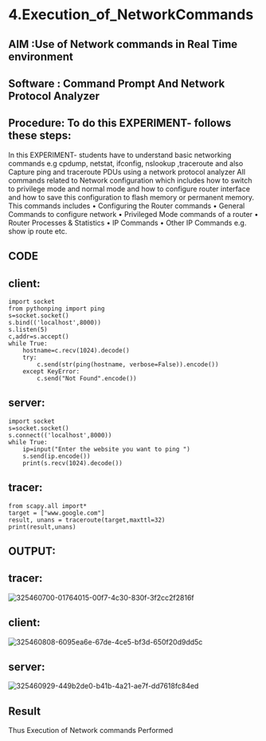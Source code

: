 # 4.Execution_of_NetworkCommands
## AIM :Use of Network commands in Real Time environment
## Software : Command Prompt And Network Protocol Analyzer
## Procedure: To do this EXPERIMENT- follows these steps:

In this EXPERIMENT- students have to understand basic networking commands e.g cpdump, netstat, ifconfig, nslookup ,traceroute and also Capture ping and traceroute PDUs using a network protocol analyzer
All commands related to Network configuration which includes how to switch to privilege mode
and normal mode and how to configure router interface and how to save this configuration to
flash memory or permanent memory.
This commands includes
• Configuring the Router commands
• General Commands to configure network
• Privileged Mode commands of a router
• Router Processes & Statistics
• IP Commands
• Other IP Commands e.g. show ip route etc.
## CODE
## client:
```
import socket 
from pythonping import ping 
s=socket.socket() 
s.bind(('localhost',8000)) 
s.listen(5) 
c,addr=s.accept() 
while True: 
    hostname=c.recv(1024).decode() 
    try: 
        c.send(str(ping(hostname, verbose=False)).encode()) 
    except KeyError: 
        c.send("Not Found".encode())
```
## server:
```
import socket 
s=socket.socket() 
s.connect(('localhost',8000)) 
while True: 
    ip=input("Enter the website you want to ping ") 
    s.send(ip.encode()) 
    print(s.recv(1024).decode())
```
## tracer:
```
from scapy.all import* 
target = ["www.google.com"] 
result, unans = traceroute(target,maxttl=32) 
print(result,unans)
```
## OUTPUT:
## tracer:
![325460700-01764015-00f7-4c30-830f-3f2cc2f2816f](https://github.com/Rithviknathan/4.Execution_of_NetworkCommends/assets/148410509/9614487a-a911-451d-9a32-99f24018f77f)
## client:
![325460808-6095ea6e-67de-4ce5-bf3d-650f20d9dd5c](https://github.com/Rithviknathan/4.Execution_of_NetworkCommends/assets/148410509/7dd058e6-7f2c-4614-90e3-237bb1e90dee)
## server:
![325460929-449b2de0-b41b-4a21-ae7f-dd7618fc84ed](https://github.com/Rithviknathan/4.Execution_of_NetworkCommends/assets/148410509/27cf692e-cbf9-4fde-8b9d-69ce0b65cfe9)

## Result
Thus Execution of Network commands Performed 
